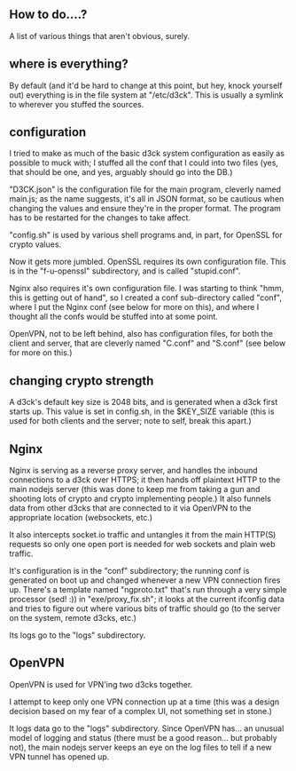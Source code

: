 
How to do....?
--------------

A list of various things that aren't obvious, surely.

where is everything?
--------------------

By default (and it'd be hard to change at this point, but hey, knock
yourself out) everything is in the file system at "/etc/d3ck". This
is usually a symlink to wherever you stuffed the sources.

configuration
-------------

I tried to make as much of the basic d3ck system configuration as easily
as possible to muck with; I stuffed all the conf that I could into two
files (yes, that should be one, and yes, arguably should go into the DB.)

"D3CK.json" is the configuration file for the main program, cleverly
named main.js; as the name suggests, it's all in JSON format, so
be cautious when changing the values and ensure they're in the proper
format. The program has to be restarted for the changes to take affect.

"config.sh" is used by various shell programs and, in part, for OpenSSL 
for crypto values.

Now it gets more jumbled. OpenSSL requires its own configuration file.
This is in the "f-u-openssl" subdirectory, and is called "stupid.conf".

Nginx also requires it's own configuration file. I was starting to think
"hmm, this is getting out of hand", so I created a conf sub-directory
called "conf", where I put the Nginx conf (see below for more on this),
and where I thought all the confs would be stuffed into at some point.

OpenVPN, not to be left behind, also has configuration files, for both
the client and server, that are cleverly named "C.conf" and "S.conf"
(see below for more on this.)

changing crypto strength
------------------------

A d3ck's default key size is 2048 bits, and is generated when a d3ck
first starts up. This value is set in config.sh, in the $KEY_SIZE
variable (this is used for both clients and the server; note to
self, break this apart.)

Nginx
-----

Nginx is serving as a reverse proxy server, and handles the inbound
connections to a d3ck over HTTPS; it then hands off plaintext HTTP
to the main nodejs server (this was done to keep me from taking a
gun and shooting lots of crypto and crypto implementing people.)
It also funnels data from other d3cks that are connected to it via
OpenVPN to the appropriate location (websockets, etc.)

It also intercepts socket.io traffic and untangles it from the main
HTTP(S) requests so only one open port is needed for web sockets
and plain web traffic.

It's configuration is in the "conf" subdirectory; the running conf is
generated on boot up and changed whenever a new VPN connection fires
up. There's a template named "ngproto.txt" that's run through a very
simple processor (sed! :)) in "exe/proxy_fix.sh"; it looks at the
current ifconfig data and tries to figure out where various bits of
traffic should go (to the server on the system, remote d3cks, etc.)

Its logs go to the "logs" subdirectory.

OpenVPN
-------

OpenVPN is used for VPN'ing two d3cks together.

I attempt to keep only one VPN connection up at a time (this was
a design decision based on my fear of a complex UI, not something
set in stone.)

It logs data go to the "logs" subdirectory. Since OpenVPN has... an
unusual model of logging and status (there must be a good reason...
but probably not), the main nodejs server keeps an eye on the log
files to tell if a new VPN tunnel has opened up.

